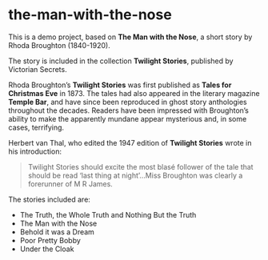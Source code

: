 # the-man-with-the-nose

This is a demo project, based on __The Man with the Nose__, a short story by Rhoda Broughton (1840-1920).

The story is included in the collection __Twilight Stories__, published by Victorian Secrets.

Rhoda Broughton’s __Twilight Stories__ was first published as __Tales for Christmas Eve__ in 1873. The tales had also appeared in the literary magazine __Temple Bar__, and have since been reproduced in ghost story anthologies throughout the decades. Readers have been impressed with Broughton’s ability to make the apparently mundane appear mysterious and, in some cases, terrifying.

Herbert van Thal, who edited the 1947 edition of __Twilight Stories__ wrote in his introduction:

> Twilight Stories should excite the most blasé follower of the tale that should be read ‘last thing at night’…Miss Broughton was clearly a forerunner of M R James.

The stories included are:

- The Truth, the Whole Truth and Nothing But the Truth
- The Man with the Nose
- Behold it was a Dream
- Poor Pretty Bobby
- Under the Cloak
